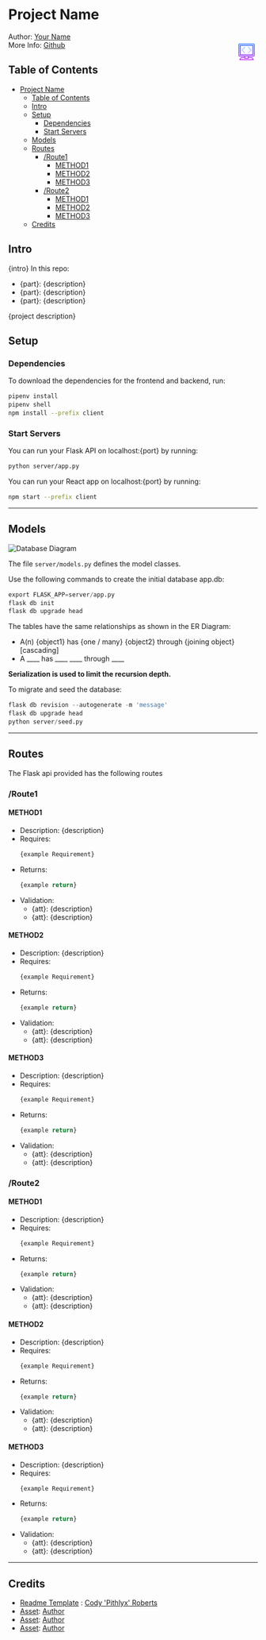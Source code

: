# Project Name
Author: [Your Name](your_github_profile)  
More Info: [Github](your_project_repo)
<img src="./src/icon.png" align="right"
     alt="{alt_text}" width="45" height="45">
## Table of Contents
- [Project Name](#project-name)
  - [Table of Contents](#table-of-contents)
  - [Intro](#intro)
  - [Setup](#setup)
    - [Dependencies](#dependencies)
    - [Start Servers](#start-servers)
  - [Models](#models)
  - [Routes](#routes)
    - [/Route1](#route1)
      - [METHOD1](#method1)
      - [METHOD2](#method2)
      - [METHOD3](#method3)
    - [/Route2](#route2)
      - [METHOD1](#method1-1)
      - [METHOD2](#method2-1)
      - [METHOD3](#method3-1)
  - [Credits](#credits)
## Intro
{intro}
In this repo:
  - {part}: {description}
  - {part}: {description}
  - {part}: {description}


{project description}

## Setup
### Dependencies
To download the dependencies for the frontend and backend, run:
```bash
pipenv install
pipenv shell
npm install --prefix client
```
### Start Servers
You can run your Flask API on localhost:{port} by running:
```bash
python server/app.py
```
You can run your React app on localhost:{port} by running:
```bash
npm start --prefix client
```
***
## Models
![Database Diagram](README/db_example.png)

The file `server/models.py` defines the model classes.

Use the following commands to create the initial database app.db:
```python
export FLASK_APP=server/app.py
flask db init
flask db upgrade head
```
The tables have the same relationships as shown in the ER Diagram:
- A(n) {object1} has {one / many} {object2} through {joining object} [cascading]
- A ____ has ____ ____ through ____
  

**Serialization is used to limit the recursion depth.**

To migrate and seed the database:
```python
flask db revision --autogenerate -m 'message'
flask db upgrade head
python server/seed.py
```

***
## Routes

The Flask api provided has the following routes

### /Route1

#### METHOD1
  - Description: {description}
  - Requires:
    ```python
    {example Requirement}
    ```
  - Returns:
    ```python
    {example return}
    ```
  - Validation:
    - {att}: {description}
    - {att}: {description}
#### METHOD2
  - Description: {description}
  - Requires:
    ```python
    {example Requirement}
    ```
  - Returns:
    ```python
    {example return}
    ```
  - Validation:
    - {att}: {description}
    - {att}: {description}
#### METHOD3
  - Description: {description}
  - Requires:
    ```python
    {example Requirement}
    ```
  - Returns:
    ```python
    {example return}
    ```
  - Validation:
    - {att}: {description}
    - {att}: {description}
  
### /Route2

#### METHOD1
  - Description: {description}
  - Requires:
    ```python
    {example Requirement}
    ```
  - Returns:
    ```python
    {example return}
    ```
  - Validation:
    - {att}: {description}
    - {att}: {description}
#### METHOD2
  - Description: {description}
  - Requires:
    ```python
    {example Requirement}
    ```
  - Returns:
    ```python
    {example return}
    ```
  - Validation:
    - {att}: {description}
    - {att}: {description}
#### METHOD3
  - Description: {description}
  - Requires:
    ```python
    {example Requirement}
    ```
  - Returns:
    ```python
    {example return}
    ```
  - Validation:
    - {att}: {description}
    - {att}: {description}

---
## Credits
- [Readme Template](https://github.com/pithlyx/readme) : [Cody 'Pithlyx' Roberts](https://github.com/pithlyx)
- [Asset](link_to_asset): [Author](link_to_author)
- [Asset](link_to_asset): [Author](link_to_author)
- [Asset](link_to_asset): [Author](link_to_author)